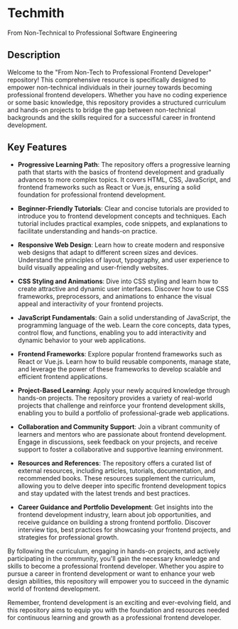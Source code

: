 # Techmith
From Non-Technical to Professional Software Engineering

## Description
Welcome to the "From Non-Tech to Professional Frontend Developer" repository! This comprehensive resource is specifically designed to empower non-technical individuals in their journey towards becoming professional frontend developers. Whether you have no coding experience or some basic knowledge, this repository provides a structured curriculum and hands-on projects to bridge the gap between non-technical backgrounds and the skills required for a successful career in frontend development.

## Key Features

- **Progressive Learning Path**: The repository offers a progressive learning path that starts with the basics of frontend development and gradually advances to more complex topics. It covers HTML, CSS, JavaScript, and frontend frameworks such as React or Vue.js, ensuring a solid foundation for professional frontend development.

- **Beginner-Friendly Tutorials**: Clear and concise tutorials are provided to introduce you to frontend development concepts and techniques. Each tutorial includes practical examples, code snippets, and explanations to facilitate understanding and hands-on practice.

- **Responsive Web Design**: Learn how to create modern and responsive web designs that adapt to different screen sizes and devices. Understand the principles of layout, typography, and user experience to build visually appealing and user-friendly websites.

- **CSS Styling and Animations**: Dive into CSS styling and learn how to create attractive and dynamic user interfaces. Discover how to use CSS frameworks, preprocessors, and animations to enhance the visual appeal and interactivity of your frontend projects.

- **JavaScript Fundamentals**: Gain a solid understanding of JavaScript, the programming language of the web. Learn the core concepts, data types, control flow, and functions, enabling you to add interactivity and dynamic behavior to your web applications.

- **Frontend Frameworks**: Explore popular frontend frameworks such as React or Vue.js. Learn how to build reusable components, manage state, and leverage the power of these frameworks to develop scalable and efficient frontend applications.

- **Project-Based Learning**: Apply your newly acquired knowledge through hands-on projects. The repository provides a variety of real-world projects that challenge and reinforce your frontend development skills, enabling you to build a portfolio of professional-grade web applications.

- **Collaboration and Community Support**: Join a vibrant community of learners and mentors who are passionate about frontend development. Engage in discussions, seek feedback on your projects, and receive support to foster a collaborative and supportive learning environment.

- **Resources and References**: The repository offers a curated list of external resources, including articles, tutorials, documentation, and recommended books. These resources supplement the curriculum, allowing you to delve deeper into specific frontend development topics and stay updated with the latest trends and best practices.

- **Career Guidance and Portfolio Development**: Get insights into the frontend development industry, learn about job opportunities, and receive guidance on building a strong frontend portfolio. Discover interview tips, best practices for showcasing your frontend projects, and strategies for professional growth.

By following the curriculum, engaging in hands-on projects, and actively participating in the community, you'll gain the necessary knowledge and skills to become a professional frontend developer. Whether you aspire to pursue a career in frontend development or want to enhance your web design abilities, this repository will empower you to succeed in the dynamic world of frontend development.

Remember, frontend development is an exciting and ever-evolving field, and this repository aims to equip you with the foundation and resources needed for continuous learning and growth as a professional frontend developer.
